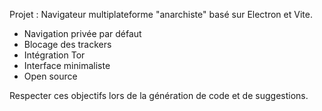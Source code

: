 <!-- Use this file to provide workspace-specific custom instructions to Copilot. For more details, visit https://code.visualstudio.com/docs/copilot/copilot-customization#_use-a-githubcopilotinstructionsmd-file -->

Projet : Navigateur multiplateforme "anarchiste" basé sur Electron et Vite.
- Navigation privée par défaut
- Blocage des trackers
- Intégration Tor
- Interface minimaliste
- Open source

Respecter ces objectifs lors de la génération de code et de suggestions.
